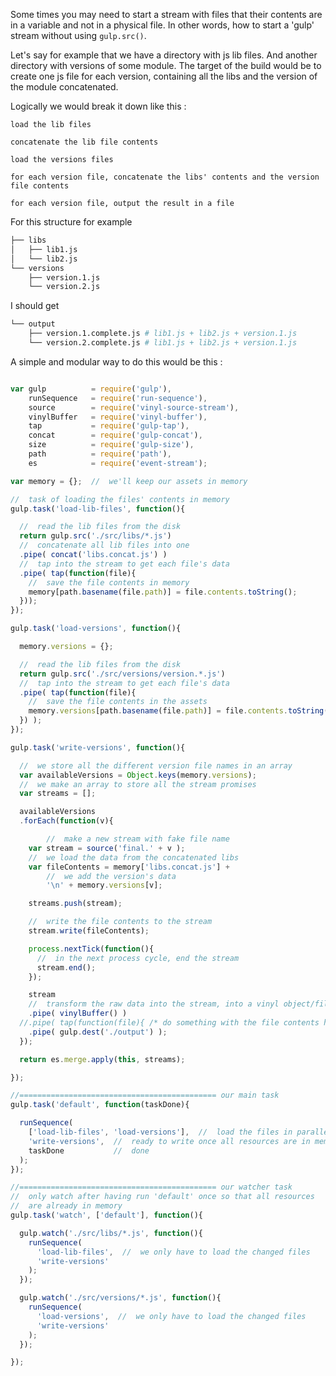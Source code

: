
Some times you may need to start a stream with files that their contents are in a variable and not in a physical file. In other words, how to start a 'gulp' stream without using `gulp.src()`.

Let's say for example that we have a directory with js lib files. And another directory with versions of some module.
The target of the build would be to create one js file for each version, containing all the libs and the version of the module concatenated.

Logically we would break it down like this :

`load the lib files`

`concatenate the lib file contents`

`load the versions files`

`for each version file, concatenate the libs' contents and the version file contents`

`for each version file, output the result in a file`

For this structure for example
```bash
├── libs
│   ├── lib1.js
│   └── lib2.js
└── versions
    ├── version.1.js
    └── version.2.js
```

I should get

```bash
└── output
    ├── version.1.complete.js # lib1.js + lib2.js + version.1.js
    └── version.2.complete.js # lib1.js + lib2.js + version.1.js
```



A simple and modular way to do this would be this :

```javascript

var gulp          = require('gulp'),
    runSequence   = require('run-sequence'),
    source        = require('vinyl-source-stream'),
    vinylBuffer   = require('vinyl-buffer'),
    tap           = require('gulp-tap'),
    concat        = require('gulp-concat'),
    size          = require('gulp-size'),
    path          = require('path'),
    es            = require('event-stream');

var memory = {};  //  we'll keep our assets in memory

//  task of loading the files' contents in memory
gulp.task('load-lib-files', function(){

  //  read the lib files from the disk
  return gulp.src('./src/libs/*.js')
  //  concatenate all lib files into one
  .pipe( concat('libs.concat.js') )
  //  tap into the stream to get each file's data
  .pipe( tap(function(file){
    //  save the file contents in memory
    memory[path.basename(file.path)] = file.contents.toString();
  }));
});

gulp.task('load-versions', function(){

  memory.versions = {};

  //  read the lib files from the disk
  return gulp.src('./src/versions/version.*.js')
  //  tap into the stream to get each file's data
  .pipe( tap(function(file){
    //  save the file contents in the assets
    memory.versions[path.basename(file.path)] = file.contents.toString();
  }) );
});

gulp.task('write-versions', function(){

  //  we store all the different version file names in an array
  var availableVersions = Object.keys(memory.versions);
  //  we make an array to store all the stream promises
  var streams = [];

  availableVersions
  .forEach(function(v){

        //  make a new stream with fake file name
    var stream = source('final.' + v );
    //  we load the data from the concatenated libs
    var fileContents = memory['libs.concat.js'] +
        //  we add the version's data
        '\n' + memory.versions[v];

    streams.push(stream);

    //  write the file contents to the stream
    stream.write(fileContents);

    process.nextTick(function(){
      //  in the next process cycle, end the stream
      stream.end();
    });

    stream
    //  transform the raw data into the stream, into a vinyl object/file
    .pipe( vinylBuffer() )
  //.pipe( tap(function(file){ /* do something with the file contents here */ }) )
    .pipe( gulp.dest('./output') );
  });

  return es.merge.apply(this, streams);

});

//============================================ our main task
gulp.task('default', function(taskDone){

  runSequence(
    ['load-lib-files', 'load-versions'],  //  load the files in parallel
    'write-versions',  //  ready to write once all resources are in memory
    taskDone           //  done
  );
});

//============================================ our watcher task
//  only watch after having run 'default' once so that all resources
//  are already in memory
gulp.task('watch', ['default'], function(){

  gulp.watch('./src/libs/*.js', function(){
    runSequence(
      'load-lib-files',  //  we only have to load the changed files
      'write-versions'
    );
  });

  gulp.watch('./src/versions/*.js', function(){
    runSequence(
      'load-versions',  //  we only have to load the changed files
      'write-versions'
    );
  });

});


```
